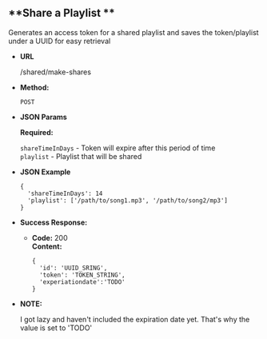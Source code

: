 **Share a Playlist **
----
  Generates an access token for a shared playlist and saves the token/playlist under a UUID for easy retrieval

* **URL**

  /shared/make-shares

* **Method:**

  `POST`

*  **JSON Params**

   **Required:**

   `shareTimeInDays` - Token will expire after this period of time<br />
   `playlist` - Playlist that will be shared


* **JSON Example**

  ```
  {
    'shareTimeInDays': 14
    'playlist': ['/path/to/song1.mp3', '/path/to/song2/mp3']
  }
  ```

* **Success Response:**

  * **Code:** 200 <br />
    **Content:**

    ```
    {
      'id': 'UUID_SRING',
      'token': 'TOKEN_STRING',
      'experiationdate':'TODO'
    }
    ```

* **NOTE:**

  I got lazy and haven't included the expiration date yet. That's why the value is set to 'TODO'
